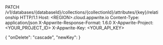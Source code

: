 PATCH /v1/databases/{databaseId}/collections/{collectionId}/attributes/{key}/relationship HTTP/1.1
Host: &lt;REGION&gt;.cloud.appwrite.io
Content-Type: application/json
X-Appwrite-Response-Format: 1.6.0
X-Appwrite-Project: <YOUR_PROJECT_ID>
X-Appwrite-Key: <YOUR_API_KEY>

{
  "onDelete": "cascade",
  "newKey": 
}
